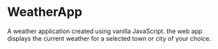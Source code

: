 # WeatherApp
A weather application created using vanilla JavaScript. the web app displays the current weather for a selected town or city of your choice. 
